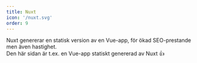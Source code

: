 ```yaml
---
title: Nuxt
icon: '/nuxt.svg'
order: 9
---
```


Nuxt genererar en statisk version av en Vue-app, för ökad SEO-prestande men även hastighet.  
Den här sidan är t.ex. en Vue-app statiskt genererad av Nuxt 👍
